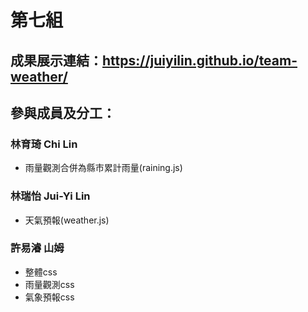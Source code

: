 # 第七組
## 成果展示連結：https://juiyilin.github.io/team-weather/  
  
## 參與成員及分工：
### 林育琦 Chi Lin
- 雨量觀測合併為縣市累計雨量(raining.js)

### 林瑞怡 Jui-Yi Lin
- 天氣預報(weather.js)

### 許易濬 山姆  
- 整體css
- 雨量觀測css
- 氣象預報css  
